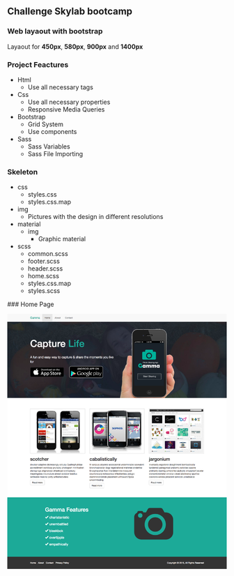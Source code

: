 ## Challenge Skylab bootcamp

### Web layaout with bootstrap

Layaout for **450px**, **580px**, **900px** and **1400px**


### Project Feactures

- Html
    - Use all necessary tags
- Css
	- Use all necessary properties
    - Responsive Media Queries
- Bootstrap 
    - Grid System
    - Use components
- Sass 
    - Sass Variables
    - Sass File Importing


### Skeleton

- css
    - styles.css
    - styles.css.map
- img
    - Pictures with the design in different resolutions
- material
	- img
	    - Graphic material
- scss
    - common.scss
    - footer.scss
    - header.scss
    - home.scss
    - styles.css.map
    - styles.scss

### Home Page 

![img/home-1400](img/home-1400.png)